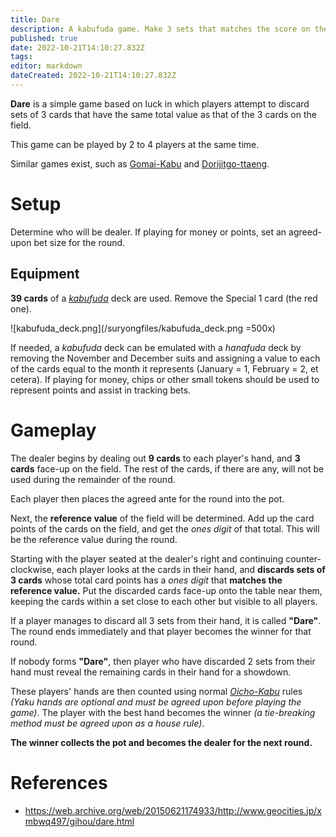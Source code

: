 ```yaml
---
title: Dare
description: A kabufuda game. Make 3 sets that matches the score on the field!
published: true
date: 2022-10-21T14:10:27.832Z
tags: 
editor: markdown
dateCreated: 2022-10-21T14:10:27.832Z
---
```


**Dare** is a simple game based on luck in which players attempt to discard sets of 3 cards that have the same total value as that of the 3 cards on the field.

This game can be played by 2 to 4 players at the same time.

Similar games exist, such as [Gomai-Kabu](/en/kabufuda/games/gomai-kabu) and [Dorijitgo-ttaeng](/en/hanafuda/games/seotda#dorijitgo-ttaeng).

# Setup
Determine who will be dealer. If playing for money or points, set an agreed-upon bet size for the round.

## Equipment
**39 cards** of a [*kabufuda*](/en/kabufuda) deck are used. Remove the Special 1 card (the red one).

![kabufuda_deck.png](/suryongfiles/kabufuda_deck.png =500x)

If needed, a *kabufuda* deck can be emulated with a *hanafuda* deck by removing the November and December suits and assigning a value to each of the cards equal to the month it represents (January = 1, February = 2, et cetera). If playing for money, chips or other small tokens should be used to represent points and assist in tracking bets.

# Gameplay
The dealer begins by dealing out **9 cards** to each player's hand, and **3 cards** face-up on the field. The rest of the cards, if there are any, will not be used during the remainder of the round.

Each player then places the agreed ante for the round into the pot. 

Next, the **reference value** of the field will be determined. Add up the card points of the cards on the field, and get the *ones digit* of that total. This will be the reference value during the round.

Starting with the player seated at the dealer's right and continuing counter-clockwise, each player looks at the cards in their hand, and **discards sets of 3 cards** whose total card points has a *ones digit* that **matches the reference value.** Put the discarded cards face-up onto the table near them, keeping the cards within a set close to each other but visible to all players.

If a player manages to discard all 3 sets from their hand, it is called **"Dare"**. The round ends immediately and that player becomes the winner for that round.

If nobody forms **"Dare"**, then player who have discarded 2 sets from their hand must reveal the remaining cards in their hand for a showdown.

These players' hands are then counted using normal [*Oicho-Kabu*](/en/kabufuda/games/oicho-kabu) rules *(Yaku hands are optional and must be agreed upon before playing the game)*. The player with the best hand becomes the winner *(a tie-breaking method must be agreed upon as a house rule)*. 

**The winner collects the pot and becomes the dealer for the next round.**

# References
- https://web.archive.org/web/20150621174933/http://www.geocities.jp/xmbwq497/gihou/dare.html